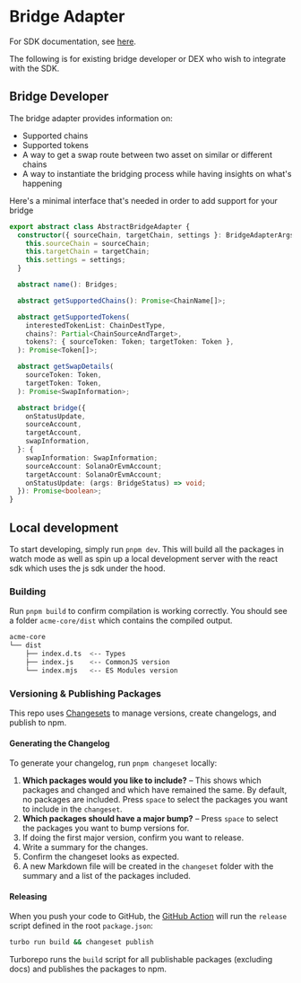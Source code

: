 # Bridge Adapter

For SDK documentation, see [here](https://bridge-adapter-sdk-docs.vercel.app).

The following is for existing bridge developer or DEX who wish to integrate with the SDK.

## Bridge Developer

The bridge adapter provides information on:

- Supported chains
- Supported tokens
- A way to get a swap route between two asset on similar or different chains
- A way to instantiate the bridging process while having insights on what's happening

Here's a minimal interface that's needed in order to add support for your bridge

```typescript
export abstract class AbstractBridgeAdapter {
  constructor({ sourceChain, targetChain, settings }: BridgeAdapterArgs) {
    this.sourceChain = sourceChain;
    this.targetChain = targetChain;
    this.settings = settings;
  }

  abstract name(): Bridges;

  abstract getSupportedChains(): Promise<ChainName[]>;

  abstract getSupportedTokens(
    interestedTokenList: ChainDestType,
    chains?: Partial<ChainSourceAndTarget>,
    tokens?: { sourceToken: Token; targetToken: Token },
  ): Promise<Token[]>;

  abstract getSwapDetails(
    sourceToken: Token,
    targetToken: Token,
  ): Promise<SwapInformation>;

  abstract bridge({
    onStatusUpdate,
    sourceAccount,
    targetAccount,
    swapInformation,
  }: {
    swapInformation: SwapInformation;
    sourceAccount: SolanaOrEvmAccount;
    targetAccount: SolanaOrEvmAccount;
    onStatusUpdate: (args: BridgeStatus) => void;
  }): Promise<boolean>;
}
```

## Local development

To start developing, simply run `pnpm dev`. This will build all the packages in watch mode as well as spin up a local development server with the react sdk which uses the js sdk under the hood.

### Building

Run `pnpm build` to confirm compilation is working correctly. You should see a folder `acme-core/dist` which contains the compiled output.

```bash
acme-core
└── dist
    ├── index.d.ts  <-- Types
    ├── index.js    <-- CommonJS version
    └── index.mjs   <-- ES Modules version
```

### Versioning & Publishing Packages

This repo uses [Changesets](https://github.com/changesets/changesets) to manage versions, create changelogs, and publish to npm.

<!-- TODO: install the [Changesets bot](https://github.com/apps/changeset-bot) on the repository. -->

#### Generating the Changelog

To generate your changelog, run `pnpm changeset` locally:

1. **Which packages would you like to include?** – This shows which packages and changed and which have remained the same. By default, no packages are included. Press `space` to select the packages you want to include in the `changeset`.
1. **Which packages should have a major bump?** – Press `space` to select the packages you want to bump versions for.
1. If doing the first major version, confirm you want to release.
1. Write a summary for the changes.
1. Confirm the changeset looks as expected.
1. A new Markdown file will be created in the `changeset` folder with the summary and a list of the packages included.

#### Releasing

When you push your code to GitHub, the [GitHub Action](https://github.com/changesets/action) will run the `release` script defined in the root `package.json`:

```bash
turbo run build && changeset publish
```

Turborepo runs the `build` script for all publishable packages (excluding docs) and publishes the packages to npm.
